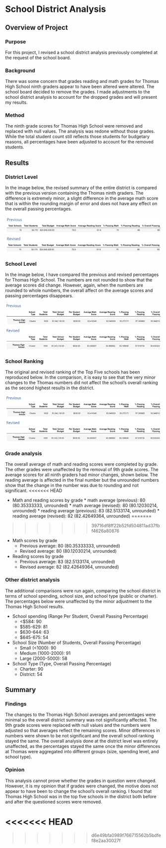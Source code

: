 # School District Analysis
## Overview of Project
### Purpose
For this project, I revised a school district analysis previously completed at the request of the school board.
### Background
There was some concern that grades reading and math grades for Thomas High School ninth graders appear to have been altered were altered. The school board decided to remove the grades. I made adjustments to the school district analysis to account for the dropped grades and will present my results.
### Method
The ninth grade scores for Thomas High School were removed and replaced with null values. The analysis was redone without those grades. While the total student count still reflects those students for budgetary reasons, all percentages have been adjusted to account for the removed students.
## Results
### District Level
In the image below, the revised summary of the entire district is compared with the previous version containing the Thomas ninth graders. The difference is extremely minor, a slight difference in the average math score that is within the rounding margin of error and does not have any effect on the overall passing percentages.

![SchoolDistrictSummary_compared]( https://github.com/DeliaDavila/School_District_Analysis/blob/main/Images/SchoolDistrictSummary_compared.png)


### School Level
In the image below, I have compared the previous and revised percentages for Thomas High School. The numbers are not rounded to show that the average scores did change. However, again, when the numbers are rounded to whole numbers, the overall affect on the average scores and passing percentages disappears.

![ThomasHS_compared.png]( https://github.com/DeliaDavila/School_District_Analysis/blob/main/Images/ThomasHS_compared.png)

### School Ranking
The original and revised ranking of the Top Five schools has been reproduced below. In the comparison, it is easy to see that the very minor changes to the Thomas numbers did not affect the school’s overall ranking as the second highest results in the district.

![ThomasHS_compared.png](https://github.com/DeliaDavila/School_District_Analysis/blob/main/Images/ThomasHS_compared.png)

### Grade analysis
The overall average of math and reading scores were completed by grade. The other grades were unaffected by the removal of 9th grade scores. The average scores for all ninth graders had minor changes, shown below. The reading average is affected in the final number but the unrounded numbers show that the change in the number was due to rounding and not significant.
<<<<<<< HEAD
* Math and reading scores by grade
        * math average (previous): 80 (80.35333333, unrounded)
        * math average (revised): 80 (80.12030214, unrounded)
        * reading average (previous): 83 (82.5133174, unrounded)
        * reading average (revised): 82 (82.42649364, unrounded)
=======
>>>>>>> 39716df8ff22b52fd504811ad37fbf4626a80876

* Math scores by grade
    * Previous average: 80 (80.35333333, unrounded)
    * Revised average: 80 (80.12030214, unrounded)
* Reading scores by grade
    * Previous average: 83 (82.5133174, unrounded)
    * Revised average: 82 (82.42649364, unrounded)

### Other district analysis 
The additional comparisons were run again, comparing the school district in terms of school spending, school size, and school type (public or charter). The percentages below were unaffected by the minor adjustment to the Thomas High School results. 

* School spending (Range Per Student, Overall Passing Percentage)
    * <$584: 90
    * $585-629: 81
    * $630-644: 63
    * $645-675: 54
* School Size (Number of Students, Overall Passing Percentage)
    * Small (<1000): 90
    * Medium (1000-2000): 91
    * Large (2000-5000): 58
* School Type (Type, Overall Passing Percentage)
    * Charter: 90
    * District: 54

## Summary
### Findings
The changes to the Thomas High School averages and percentages were minimal so the overall district summary was not significantly affected. The 9th grade scores were replaced with null values and the numbers were adjusted so that averages reflect the remaining scores. Minor differences in numbers were shown to be not significant and the overall school ranking stayed the same. The overall analysis done at the district level was entirely unaffected, as the percentages stayed the same once the minor differences at Thomas were aggregated into different groups (size, spending level, and school type). 

### Opinion
This analysis cannot prove whether the grades in question were changed. However, it is my opinion that if grades were changed, the motive does not appear to have been to change the school’s overall ranking. I found that Thomas High School was in the top five schools in the district both before and after the questioned scores were removed.


<<<<<<< HEAD
=======

>>>>>>> d6e49bfa0989f766715562b5bdfef8e2aa30027f
